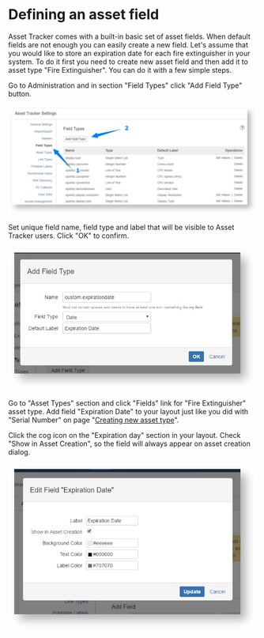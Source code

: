 # Defining an asset field

Asset Tracker comes with a built-in basic set of asset fields. When default fields are not enough you can easily create a new field. Let's assume that you would like to store an expiration date for each fire extinguisher in your system. To do it first you need to create new asset field and then add it to asset type "Fire Extinguisher". You can do it with a few simple steps.

Go to Administration and in section "Field Types" click "Add Field Type" button.

![](../.gitbook/assets/image%20%2856%29.png)



Set unique field name, field type and label that will be visible to Asset Tracker users. Click "OK" to confirm.

![](../.gitbook/assets/image%20%2818%29.png)

Go to "Asset Types" section and click "Fields" link for "Fire Extinguisher" asset type. Add field "Expiration Date" to your layout just like you did with "Serial Number" on page "[Creating new asset type](creating-new-asset-type.md)".

Click the cog icon on the "Expiration day" section in your layout. Check "Show in Asset Creation", so the field will always appear on asset creation dialog.

![](../.gitbook/assets/image%20%2844%29.png)

  


